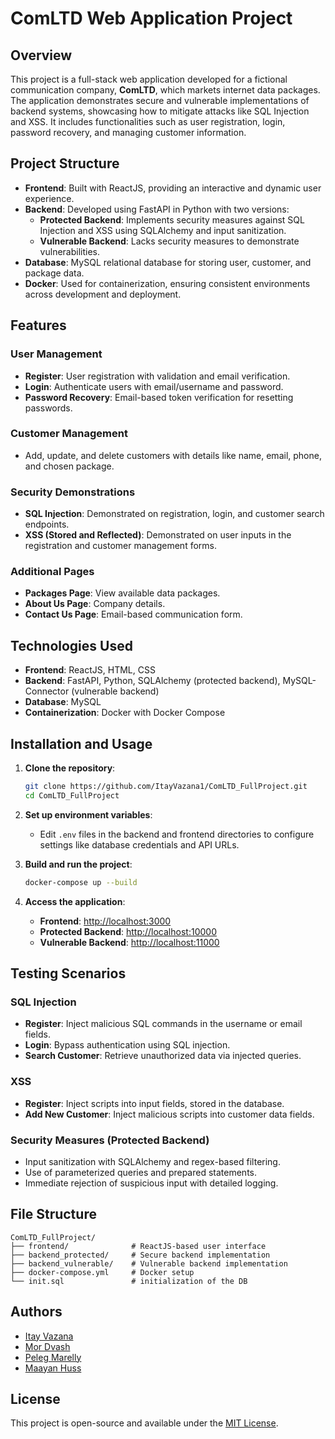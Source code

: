 
# ComLTD Web Application Project

## Overview
This project is a full-stack web application developed for a fictional communication company, **ComLTD**, which markets internet data packages. The application demonstrates secure and vulnerable implementations of backend systems, showcasing how to mitigate attacks like SQL Injection and XSS. It includes functionalities such as user registration, login, password recovery, and managing customer information.

## Project Structure
- **Frontend**: Built with ReactJS, providing an interactive and dynamic user experience.
- **Backend**: Developed using FastAPI in Python with two versions:
  - **Protected Backend**: Implements security measures against SQL Injection and XSS using SQLAlchemy and input sanitization.
  - **Vulnerable Backend**: Lacks security measures to demonstrate vulnerabilities.
- **Database**: MySQL relational database for storing user, customer, and package data.
- **Docker**: Used for containerization, ensuring consistent environments across development and deployment.

## Features
### User Management
- **Register**: User registration with validation and email verification.
- **Login**: Authenticate users with email/username and password.
- **Password Recovery**: Email-based token verification for resetting passwords.

### Customer Management
- Add, update, and delete customers with details like name, email, phone, and chosen package.

### Security Demonstrations
- **SQL Injection**: Demonstrated on registration, login, and customer search endpoints.
- **XSS (Stored and Reflected)**: Demonstrated on user inputs in the registration and customer management forms.

### Additional Pages
- **Packages Page**: View available data packages.
- **About Us Page**: Company details.
- **Contact Us Page**: Email-based communication form.

## Technologies Used
- **Frontend**: ReactJS, HTML, CSS
- **Backend**: FastAPI, Python, SQLAlchemy (protected backend), MySQL-Connector (vulnerable backend)
- **Database**: MySQL
- **Containerization**: Docker with Docker Compose

## Installation and Usage
1. **Clone the repository**:
   ```bash
   git clone https://github.com/ItayVazana1/ComLTD_FullProject.git
   cd ComLTD_FullProject
   ```

2. **Set up environment variables**:
   - Edit `.env` files in the backend and frontend directories to configure settings like database credentials and API URLs.

3. **Build and run the project**:
   ```bash
   docker-compose up --build
   ```

4. **Access the application**:
   - **Frontend**: [http://localhost:3000](http://localhost:3000)
   - **Protected Backend**: [http://localhost:10000](http://localhost:10000)
   - **Vulnerable Backend**: [http://localhost:11000](http://localhost:11000)

## Testing Scenarios
### SQL Injection
- **Register**: Inject malicious SQL commands in the username or email fields.
- **Login**: Bypass authentication using SQL injection.
- **Search Customer**: Retrieve unauthorized data via injected queries.

### XSS
- **Register**: Inject scripts into input fields, stored in the database.
- **Add New Customer**: Inject malicious scripts into customer data fields.

### Security Measures (Protected Backend)
- Input sanitization with SQLAlchemy and regex-based filtering.
- Use of parameterized queries and prepared statements.
- Immediate rejection of suspicious input with detailed logging.

## File Structure
```
ComLTD_FullProject/
├── frontend/              # ReactJS-based user interface
├── backend_protected/     # Secure backend implementation
├── backend_vulnerable/    # Vulnerable backend implementation
├── docker-compose.yml     # Docker setup
└── init.sql               # initialization of the DB
```

## Authors
- [Itay Vazana](https://github.com/ItayVazana1)
- [Mor Dvash](https://github.com/MorDvash)
- [Peleg Marelly](https://github.com/PelegMarelly)
- [Maayan Huss](https://github.com/MaayanHuss)

## License
This project is open-source and available under the [MIT License](LICENSE).
